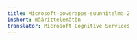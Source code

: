 ```yaml
---
title: Microsoft-powerapps-suunnitelma-2
inshort: määrittelemätön
translator: Microsoft Cognitive Services
---
```




